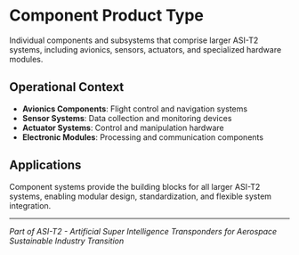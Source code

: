 # Component Product Type

Individual components and subsystems that comprise larger ASI-T2 systems, including avionics, sensors, actuators, and specialized hardware modules.

## Operational Context

- **Avionics Components**: Flight control and navigation systems
- **Sensor Systems**: Data collection and monitoring devices
- **Actuator Systems**: Control and manipulation hardware
- **Electronic Modules**: Processing and communication components

## Applications

Component systems provide the building blocks for all larger ASI-T2 systems, enabling modular design, standardization, and flexible system integration.

---

*Part of ASI-T2 - Artificial Super Intelligence Transponders for Aerospace Sustainable Industry Transition*